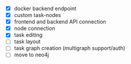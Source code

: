 - [x] docker backend endpoint
- [x] custom task-nodes
- [x] frontend and backend API connection
- [x] node connection
- [x] task editing
- [ ] task layout
- [ ] task graph creation (multigraph support/auth)
- [ ] move to neo4j
